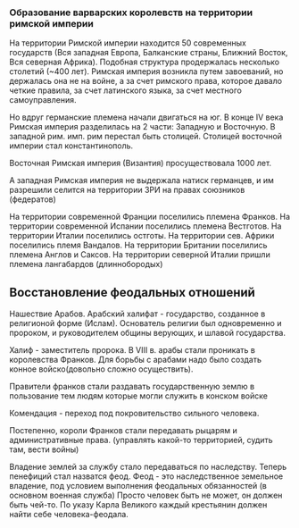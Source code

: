 ### Образование варварских королевств на территории римской империи

На территории Римской империи находится 50 современных государств (Вся западная Европа, Балканские страны, Ближний Восток, Вся северная Африка). Подобная структура продержалась несколько столетий (~400 лет). Римская империя возникла путем завоеваний, но держалась она не на войне, а за счет  римского права, которое давало четкие правила, 
за счет латинского языка, за счет местного самоуправления. 

Но вдруг германские племена начали двигаться на юг.
В конце IV века Римская империя разделилась на 2 части: Западную и Восточную. В западной рим. имп. рим перестал быть столицей. Столицей восточной империи стал константинополь. 

Восточная Римская империя (Византия) просуществовала 1000 лет.

А западная Римская империя не выдержала натиск германцев, и им разрешили селится на территории ЗРИ на правах союзников (федератов)

На территории современной Франции поселились племена Франков. На территории современной Испании поселились племена Вестготов. На территории Италии поселились остготы. На территории сев. Африки поселились племя Вандалов. На территории Британии поселились племена Англов и Саксов. На территории северной Италии пришли племена лангабардов (длиннобородых)

## Восстановление феодальных отношений

Нашествие Арабов.
Арабский халифат - государство, созданное в религионой форме (Ислам). Основатель религии был одновременно и пророком, и руководителем общины верующих, и шлавой государства.

Халиф - заместитель пророка. В VIII в. арабы стали проникать в королевства Франков.
Для борьбы с арабами надо было создать конное войско(довольно сложно осуществить). 

Правители франков стали раздавать государственную землю в пользование  тем людям которые могли служить в конском войске

Комендация - переход под покровительство сильного человека.

Постепенно, короли Франков стали передавать рыцарям и административные права. (управлять какой-то территорией, судить там, вести войны)

Владение землей за службу стало передаваться по наследству. Теперь пенефиций стал назватся феод. 
Феод - это наследственное земельное владение, под условием выполнения феодальных обязанностей (в основном военная служба)
Просто человек быть не может, он должен быть чей-то. По указу Карла Великого каждый крестьянин должен найти себе человека-феодала. 


